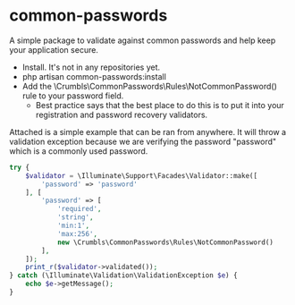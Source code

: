 # common-passwords
A simple package to validate against common passwords and help keep your application secure.

* Install.  It's not in any repositories yet.
* php artisan common-passwords:install
* Add the \Crumbls\CommonPasswords\Rules\NotCommonPassword() rule to your password field.
   * Best practice says that the best place to do this is to put it into your registration and password recovery validators.  

Attached is a simple example that can be ran from anywhere.  It will throw a validation exception because we are
verifying the password "password" which is a commonly used password.

```php
try {
    $validator = \Illuminate\Support\Facades\Validator::make([
        'password' => 'password'
    ], [
        'password' => [
            'required',
            'string',
            'min:1',
            'max:256',
            new \Crumbls\CommonPasswords\Rules\NotCommonPassword()
        ],
    ]);
    print_r($validator->validated());
} catch (\Illuminate\Validation\ValidationException $e) {
    echo $e->getMessage();
}
```
